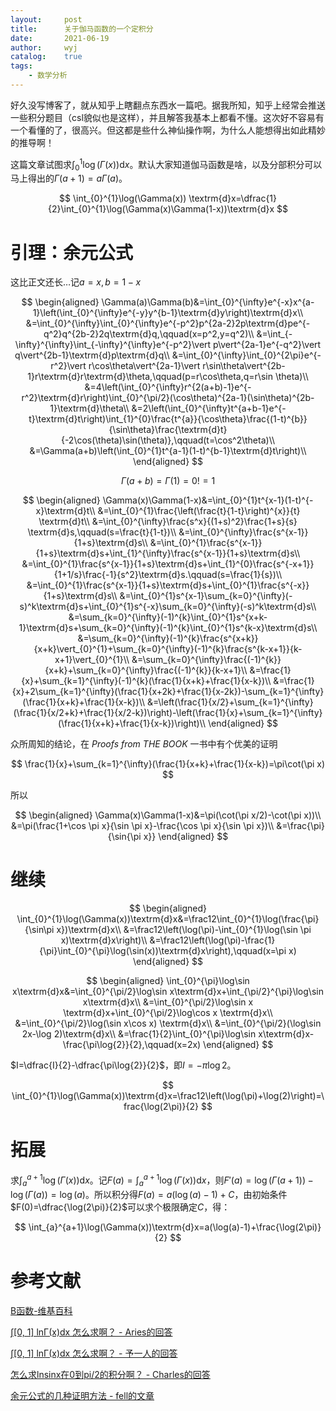 ```yaml
---
layout:		post
title:		关于伽马函数的一个定积分
date:		2021-06-19
author:		wyj
catalog:	true
tags:
    - 数学分析
---
```


好久没写博客了，就从知乎上瞎翻点东西水一篇吧。据我所知，知乎上经常会推送一些积分题目（csl貌似也是这样），并且解答我基本上都看不懂。这次好不容易有一个看懂的了，很高兴。但这都是些什么神仙操作啊，为什么人能想得出如此精妙的推导啊！

这篇文章试图求$\int_{0}^{1}\log(\Gamma(x))\textrm{d}x$。默认大家知道伽马函数是啥，以及分部积分可以马上得出的$\Gamma(a+1)=a\Gamma(a)$。

$$
\int_{0}^{1}\log(\Gamma(x)) \textrm{d}x=\dfrac{1}{2}\int_{0}^{1}\log(\Gamma(x)\Gamma(1-x))\textrm{d}x
$$

# 引理：余元公式

这比正文还长$\dots$记$a=x,b=1-x$

$$
\begin{aligned}
\Gamma(a)\Gamma(b)&=\int_{0}^{\infty}e^{-x}x^{a-1}\left(\int_{0}^{\infty}e^{-y}y^{b-1}\textrm{d}y\right)\textrm{d}x\\
&=\int_{0}^{\infty}\int_{0}^{\infty}e^{-p^2}p^{2a-2}2p\textrm{d}pe^{-q^2}q^{2b-2}2q\textrm{d}q,\qquad(x=p^2,y=q^2)\\
&=\int_{-\infty}^{\infty}\int_{-\infty}^{\infty}e^{-p^2}\vert p\vert^{2a-1}e^{-q^2}\vert q\vert^{2b-1}\textrm{d}p\textrm{d}q\\
&=\int_{0}^{\infty}\int_{0}^{2\pi}e^{-r^2}\vert r\cos\theta\vert^{2a-1}\vert r\sin\theta\vert^{2b-1}r\textrm{d}r\textrm{d}\theta,\qquad(p=r\cos\theta,q=r\sin \theta)\\
&=4\left(\int_{0}^{\infty}r^{2(a+b)-1}e^{-r^2}\textrm{d}r\right)\int_{0}^{\pi/2}(\cos\theta)^{2a-1}(\sin\theta)^{2b-1}\textrm{d}\theta\\
&=2\left(\int_{0}^{\infty}t^{a+b-1}e^{-t}\textrm{d}t\right)\int_{1}^{0}\frac{t^{a}}{\cos\theta}\frac{(1-t)^{b}}{\sin\theta}\frac{\textrm{d}t}{-2\cos(\theta)\sin(\theta)},\qquad(t=\cos^2\theta)\\
&=\Gamma(a+b)\left(\int_{0}^{1}t^{a-1}(1-t)^{b-1}\textrm{d}t\right)\\
\end{aligned}
$$

$$
\Gamma(a+b)=\Gamma(1)=0!=1
$$

$$
\begin{aligned}
\Gamma(x)\Gamma(1-x)&=\int_{0}^{1}t^{x-1}(1-t)^{-x}\textrm{d}t\\
&=\int_{0}^{1}\frac{\left(\frac{t}{1-t}\right)^{x}}{t} \textrm{d}t\\
&=\int_{0}^{\infty}\frac{s^x}{(1+s)^2}\frac{1+s}{s} \textrm{d}s,\qquad(s=\frac{t}{1-t})\\
&=\int_{0}^{\infty}\frac{s^{x-1}}{1+s}\textrm{d}s\\
&=\int_{0}^{1}\frac{s^{x-1}}{1+s}\textrm{d}s+\int_{1}^{\infty}\frac{s^{x-1}}{1+s}\textrm{d}s\\
&=\int_{0}^{1}\frac{s^{x-1}}{1+s}\textrm{d}s+\int_{1}^{0}\frac{s^{-x+1}}{1+1/s}\frac{-1}{s^2}\textrm{d}s.\qquad(s=\frac{1}{s})\\
&=\int_{0}^{1}\frac{s^{x-1}}{1+s}\textrm{d}s+\int_{0}^{1}\frac{s^{-x}}{1+s}\textrm{d}s\\
&=\int_{0}^{1}s^{x-1}\sum_{k=0}^{\infty}(-s)^k\textrm{d}s+\int_{0}^{1}s^{-x}\sum_{k=0}^{\infty}(-s)^k\textrm{d}s\\
&=\sum_{k=0}^{\infty}(-1)^{k}\int_{0}^{1}s^{x+k-1}\textrm{d}s+\sum_{k=0}^{\infty}(-1)^{k}\int_{0}^{1}s^{k-x}\textrm{d}s\\
&=\sum_{k=0}^{\infty}(-1)^{k}\frac{s^{x+k}}{x+k}\vert_{0}^{1}+\sum_{k=0}^{\infty}(-1)^{k}\frac{s^{k-x+1}}{k-x+1}\vert_{0}^{1}\\
&=\sum_{k=0}^{\infty}\frac{(-1)^{k}}{x+k}+\sum_{k=0}^{\infty}\frac{(-1)^{k}}{k-x+1}\\
&=\frac{1}{x}+\sum_{k=1}^{\infty}(-1)^{k}(\frac{1}{x+k}+\frac{1}{x-k})\\
&=\frac{1}{x}+2\sum_{k=1}^{\infty}(\frac{1}{x+2k}+\frac{1}{x-2k})-\sum_{k=1}^{\infty}(\frac{1}{x+k}+\frac{1}{x-k})\\
&=\left(\frac{1}{x/2}+\sum_{k=1}^{\infty}(\frac{1}{x/2+k}+\frac{1}{x/2-k})\right)-\left(\frac{1}{x}+\sum_{k=1}^{\infty}(\frac{1}{x+k}+\frac{1}{x-k})\right)\\
\end{aligned}
$$

众所周知的结论，在 *Proofs from THE BOOK* 一书中有个优美的证明

$$
\frac{1}{x}+\sum_{k=1}^{\infty}(\frac{1}{x+k}+\frac{1}{x-k})=\pi\cot(\pi x)
$$

所以

$$
\begin{aligned}
\Gamma(x)\Gamma(1-x)&=\pi(\cot(\pi x/2)-\cot(\pi x))\\
&=\pi(\frac{1+\cos \pi x}{\sin \pi x}-\frac{\cos \pi x}{\sin \pi x})\\
&=\frac{\pi}{\sin{\pi x}}
\end{aligned}
$$

# 继续

$$
\begin{aligned}
\int_{0}^{1}\log(\Gamma(x))\textrm{d}x&=\frac12\int_{0}^{1}\log(\frac{\pi}{\sin\pi x})\textrm{d}x\\
&=\frac12\left(\log(\pi)-\int_{0}^{1}\log(\sin \pi x)\textrm{d}x\right)\\
&=\frac12\left(\log(\pi)-\frac{1}{\pi}\int_{0}^{\pi}\log(\sin(x))\textrm{d}x\right),\qquad(x=\pi x)
\end{aligned}
$$


$$
\begin{aligned}
\int_{0}^{\pi}\log\sin x\textrm{d}x&=\int_{0}^{\pi/2}\log\sin x\textrm{d}x+\int_{\pi/2}^{\pi}\log\sin x\textrm{d}x\\
&=\int_{0}^{\pi/2}\log\sin x \textrm{d}x+\int_{0}^{\pi/2}\log\cos x \textrm{d}x\\
&=\int_{0}^{\pi/2}\log(\sin x\cos x) \textrm{d}x\\
&=\int_{0}^{\pi/2}(\log\sin 2x-\log 2)\textrm{d}x\\
&=\frac{1}{2}\int_{0}^{\pi}\log\sin x\textrm{d}x-\frac{\pi\log{2}}{2},\qquad(x=2x)
\end{aligned}
$$

$I=\dfrac{I}{2}-\dfrac{\pi\log{2}}{2}$，即$I=-\pi\log{2}$。

$$
\int_{0}^{1}\log(\Gamma(x))\textrm{d}x=\frac12\left(\log(\pi)+\log(2)\right)=\frac{\log(2\pi)}{2}
$$

# 拓展

求$\int_{a}^{a+1}\log(\Gamma(x))\textrm{d}x$。记$F(a)=\int_{a}^{a+1}\log(\Gamma(x))\textrm{d}x$，则$F'(a)=\log(\Gamma(a+1))-\log(\Gamma(a))=\log(a)$。所以积分得$F(a)=a(\log(a)-1)+C$，由初始条件$F(0)=\dfrac{\log(2\pi)}{2}$可以求个极限确定$C$，得：

$$
\int_{a}^{a+1}\log(\Gamma(x))\textrm{d}x=a(\log(a)-1)+\frac{\log(2\pi)}{2}
$$

# 参考文献

[B函数-维基百科](https://zh.wikipedia.org/wiki/%CE%92%E5%87%BD%E6%95%B0)

[∫[0, 1] lnΓ(x)dx 怎么求啊？ - Aries的回答](https://www.zhihu.com/question/401230369/answer/1282313018)

[∫[0, 1] lnΓ(x)dx 怎么求啊？ - 予一人的回答](https://www.zhihu.com/question/401230369/answer/1284219864)

[怎么求lnsinx在0到pi/2的积分啊？ - Charles的回答](https://www.zhihu.com/question/302633890/answer/534783902)

[余元公式的几种证明方法 - fell的文章](https://zhuanlan.zhihu.com/p/342206090)

